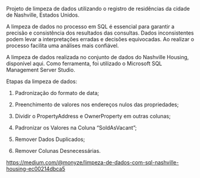 Projeto de limpeza de dados utilizando o registro de residências da cidade de Nashville, Estados Unidos.

A limpeza de dados no processo em SQL é essencial para garantir a precisão e consistência dos resultados das consultas. Dados inconsistentes podem levar a interpretações erradas e decisões equivocadas. Ao realizar o processo facilita uma análises mais confiável.

A limpeza de dados realizada no conjunto de dados do Nashville Housing, disponível aqui. Como ferramenta, foi utilizado o Microsoft SQL Management Server Studio.

Etapas da limpeza de dados:

1. Padronização do formato de data;

2. Preenchimento de valores nos endereços nulos das propriedades;

3. Dividir o PropertyAddress e OwnerProperty em outras colunas;

4. Padronizar os Valores na Coluna “SoldAsVacant”;

5. Remover Dados Duplicados;

6. Remover Colunas Desnecessárias.

https://medium.com/@monyze/limpeza-de-dados-com-sql-nashville-housing-ec00214dbca5
